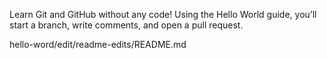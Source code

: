 Learn Git and GitHub without any code!
Using the Hello World guide, you’ll start a branch, write comments, and open a pull request.

hello-word/edit/readme-edits/README.md
